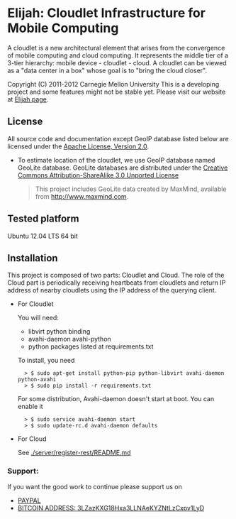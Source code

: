 Elijah: Cloudlet Infrastructure for Mobile Computing
========================================================
A cloudlet is a new architectural element that arises from the convergence of
mobile computing and cloud computing. It represents the middle tier of a
3-tier hierarchy:  mobile device - cloudlet - cloud.   A cloudlet can be
viewed as a "data center in a box" whose  goal is to "bring the cloud closer".

Copyright (C) 2011-2012 Carnegie Mellon University
This is a developing project and some features might not be stable yet.
Please visit our website at [Elijah page](http://elijah.cs.cmu.edu/).



License
----------

All source code and documentation except GeoIP database listed below are
licensed under the [Apache License, Version 2.0](http://www.apache.org/licenses/LICENSE-2.0.html).

- To estimate location of the cloudlet, we use GeoIP database named GeoLite
database. GeoLite databases are distributed under the [Creative Commons
Attribution-ShareAlike 3.0 Unported
License](http://creativecommons.org/licenses/by-sa/3.0/)

	> This project includes GeoLite data created by MaxMind, available from <a
	> href="http://www.maxmind.com">http://www.maxmind.com</a>. 



Tested platform
--------------------
Ubuntu 12.04 LTS 64 bit



Installation
-------------

This project is composed of two parts: Cloudlet and Cloud. The role of the
Cloud part is periodically receiving heartbeats from cloudlets and return IP
address of nearby cloudlets using the IP address of the querying client. 

- For Cloudlet

  You will need:
  
  * libvirt python binding 
  * avahi-daemon avahi-python
  * python packages listed at requirements.txt
  
  To install, you need
  
  		> $ sudo apt-get install python-pip python-libvirt avahi-daemon python-avahi
  		> $ sudo pip install -r requirements.txt

  For some distribution, Avahi-daemon doesn't start at boot. You can enable it

  		> $ sudo service avahi-daemon start
  		> $ sudo update-rc.d avahi-daemon defaults
 

- For Cloud

  See [./server/register-rest/README.md](./server/register-rest/README.md)

### Support:

If you want the good work to continue please support us on

* [PAYPAL](https://www.paypal.me/ishandutta2007)
* [BITCOIN ADDRESS: 3LZazKXG18Hxa3LLNAeKYZNtLzCxpv1LyD](https://www.coinbase.com/join/5a8e4a045b02c403bc3a9c0c)
